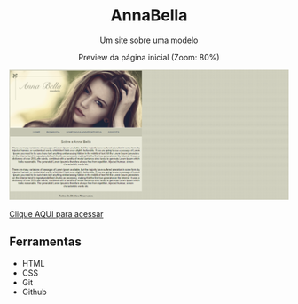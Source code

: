 <h1 align="center"> AnnaBella </h1>

<p align="center">Um site sobre uma modelo</p>

<p align="center">Preview da página inicial (Zoom: 80%)</p>
<img src="./imagens/AnnaBella-Preview.png">

[Clique AQUI para acessar](https://nepht022.github.io/AnnaBella/paginainicial.html)

## Ferramentas

- HTML
- CSS
- Git
- Github
